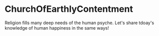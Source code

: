 # ChurchOfEarthlyContentment
Religion fills many deep needs of the human psyche. Let's share tdoay's knowledge of human happiness in the same ways!
